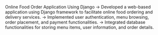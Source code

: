 Online Food Order Application Using Django
-> Developed a web-based application using Django framework to facilitate online food ordering and delivery services.
-> Implemented user authentication, menu browsing, order placement, and payment functionalities.
-> Integrated database functionalities for storing menu items, user information, and order details.
